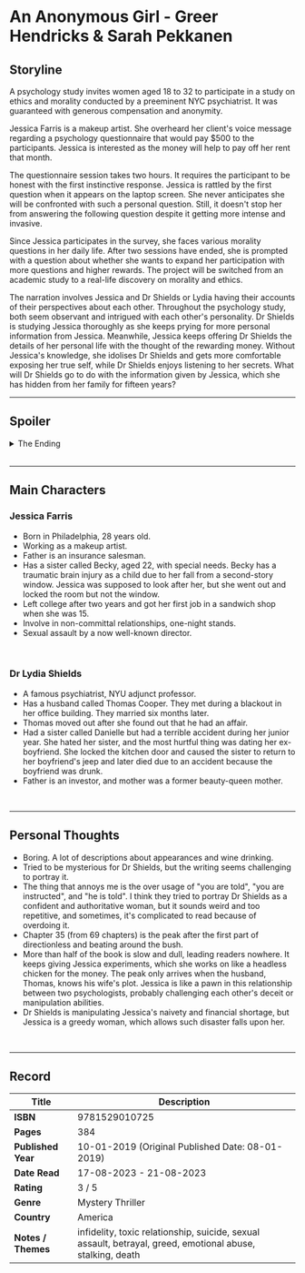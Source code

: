 # An Anonymous Girl - Greer Hendricks & Sarah Pekkanen

## Storyline
A psychology study invites women aged 18 to 32 to participate in a study on ethics and morality conducted by a preeminent NYC psychiatrist. It was guaranteed with generous compensation and anonymity.

Jessica Farris is a makeup artist. She overheard her client's voice message regarding a psychology questionnaire that would pay $500 to the participants. Jessica is interested as the money will help to pay off her rent that month.

The questionnaire session takes two hours. It requires the participant to be honest with the first instinctive response. Jessica is rattled by the first question when it appears on the laptop screen. She never anticipates she will be confronted with such a personal question. Still, it doesn't stop her from answering the following question despite it getting more intense and invasive.

Since Jessica participates in the survey, she faces various morality questions in her daily life. After two sessions have ended, she is prompted with a question about whether she wants to expand her participation with more questions and higher rewards. The project will be switched from an academic study to a real-life discovery on morality and ethics.

The narration involves Jessica and Dr Shields or Lydia having their accounts of their perspectives about each other. Throughout the psychology study, both seem observant and intrigued with each other's personality. Dr Shields is studying Jessica thoroughly as she keeps prying for more personal information from Jessica. Meanwhile, Jessica keeps offering Dr Shields the details of her personal life with the thought of the rewarding money. Without Jessica's knowledge, she idolises Dr Shields and gets more comfortable exposing her true self, while Dr Shields enjoys listening to her secrets. What will Dr Shields go to do with the information given by Jessica, which she has hidden from her family for fifteen years?
<br>

***

## Spoiler
<details>
  <summary>The Ending</summary>
Dr Shields finds out that her husband has an affair and feels that her husband is still unrepentant. Dr Shields captured a screenshot of a list of calls made by her husband's phone. With the excuse of another psychology study, she asks Jessica to give free makeup session to the list of unknown callers to find out which woman is Thomas's lover.

Then, Dr Shields set up Jessica to meet Thomas at a specific venue and time, asking her to flirt with him and get his number. Coincidentally, Jessica met Thomas before Dr Shields's arrangement when they witnessed a car accident before she went to the museum. They slept together before she knew he was Dr Shields's husband. Thomas knew that Jessica was arranged by Dr Shields to meet him. He warns Jess to be careful and tells her she is not the first woman manipulated by Dr Shields. Thomas reveals to Jessica that another young girl was taken by Dr Shields, and she showered the girl with gifts. The young girl was Subject 5, who later killed herself after meeting Dr Shields at her townhouse.

Jessica wants to leave the study after knowing the truth. Unfortunately, it is not as easy as she thinks. Dr Shields plans a vacation to Florida for Jessica's family without her. She is required to stay in New York to continue her study for Dr Shields.

Jessica and Thomas exchanged information and rehearsed the dialogues before the meeting. Jessica tells Dr Shields that Thomas rejects her because he married a wonderful woman. 

Thomas lies about his affair with a boutique owner Lauren because he thinks that is the best way to make Dr Shields leave him. Unfortunately, his plan doesn't work, and she is determined to repair the marriage.

Later in the story, Dr Shields reveals how April died and how she knew April slept with Thomas even though April never mentioned his name. April was Thomas's client for one session, but she has been obsessed with him since then. She told her story to Dr Shields on the same day before she died. Dr Shields burned the details of the last meeting with her about the revelation to protect Thomas.

When the confrontation between the three of them at the townhouse, Dr Shields reveals that she gave the Vicodin pills to April. The demeaning words she told April had pushed April to commit suicide. Dr Shields accuses Jessica of stealing her necklace during the break-in and decide to report it to the police the next day. She defends her act against April, claiming it is to protect Thomas from losing his licence.

Thomas is shocked that his wife killed April. He leaves the house with Jessica to ensure she is safe, leaving Dr Shields alone. Dr Shields is devastated by losing Thomas and prescribes herself thirty Vicodin pills and commit suicide.

At the end of the story, Jessica blackmails Thomas in exchange for keeping the information about his relationship with April.
</details>
<br>

***

## Main Characters
### Jessica Farris 
- Born in Philadelphia, 28 years old.
- Working as a makeup artist.
- Father is an insurance salesman.
- Has a sister called Becky, aged 22, with special needs. Becky has a traumatic brain injury as a child due to her fall from a second-story window. Jessica was supposed to look after her, but she went out and locked the room but not the window.
- Left college after two years and got her first job in a sandwich shop when she was 15.
- Involve in non-committal relationships, one-night stands.
- Sexual assault by a now well-known director.
<br>

### Dr Lydia Shields
- A famous psychiatrist, NYU adjunct professor.
- Has a husband called Thomas Cooper. They met during a blackout in her office building. They married six months later.
- Thomas moved out after she found out that he had an affair.
- Had a sister called Danielle but had a terrible accident during her junior year. She hated her sister, and the most hurtful thing was dating her ex-boyfriend. She locked the kitchen door and caused the sister to return to her boyfriend's jeep and later died due to an accident because the boyfriend was drunk.
- Father is an investor, and mother was a former beauty-queen mother.
<br>

***

## Personal Thoughts
- Boring. A lot of descriptions about appearances and wine drinking.
- Tried to be mysterious for Dr Shields, but the writing seems challenging to portray it.
- The thing that annoys me is the over usage of "you are told", "you are instructed", and "he is told". I think they tried to portray Dr Shields as a confident and authoritative woman, but it sounds weird and too repetitive, and sometimes, it's complicated to read because of overdoing it.
- Chapter 35 (from 69 chapters) is the peak after the first part of directionless and beating around the bush.
- More than half of the book is slow and dull, leading readers nowhere. It keeps giving Jessica experiments, which she works on like a headless chicken for the money. The peak only arrives when the husband, Thomas, knows his wife's plot. Jessica is like a pawn in this relationship between two psychologists, probably challenging each other's deceit or manipulation abilities.
- Dr Shields is manipulating Jessica's naivety and financial shortage, but Jessica is a greedy woman, which allows such disaster falls upon her.
<br>

***

## Record
| Title | Description |
| -- | -- |
| **ISBN** | 9781529010725 |
| **Pages** | 384 |
| **Published Year** | 10-01-2019 (Original Published Date: 08-01-2019) |
| **Date Read** | 17-08-2023 - 21-08-2023 |
| **Rating** | 3 / 5 |
| **Genre** | Mystery Thriller |
| **Country** | America |
| **Notes / Themes** | infidelity, toxic relationship, suicide, sexual assault, betrayal, greed, emotional abuse, stalking, death | 
